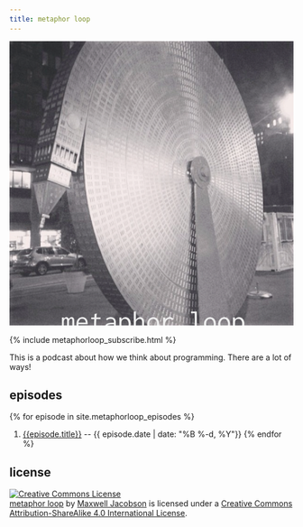 ```yaml
---
title: metaphor loop
---
```


![metaphor loop](/img/metaphorloop.png)

{% include metaphorloop_subscribe.html %}

This is a podcast about how we think about programming. There are a lot of ways!

## episodes

{% for episode in site.metaphorloop_episodes %}
  1. [{{episode.title}}]({{episode.url}}) -- {{ episode.date | date: "%B %-d, %Y"}}
{% endfor %}

## license

<a rel="license" href="http://creativecommons.org/licenses/by-sa/4.0/"><img alt="Creative Commons License" style="border-width:0" src="https://i.creativecommons.org/l/by-sa/4.0/88x31.png" /></a><br /><span xmlns:dct="http://purl.org/dc/terms/" href="http://purl.org/dc/dcmitype/Sound" property="dct:title" rel="dct:type"><a href="/metaphorloop">metaphor loop</a></span> by <a xmlns:cc="http://creativecommons.org/ns#" href="https://www.hardscrabble.net/" property="cc:attributionName" rel="cc:attributionURL">Maxwell Jacobson</a> is licensed under a <a rel="license" href="http://creativecommons.org/licenses/by-sa/4.0/">Creative Commons Attribution-ShareAlike 4.0 International License</a>.
